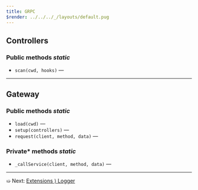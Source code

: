 ```yaml
---
title: GRPC
$render: ../../../_/layouts/default.pug
---
```


## Controllers

### Public methods <var>static</var>

- `scan(cwd, hooks)` &mdash;

---

## Gateway

### Public methods <var>static</var>

- `load(cwd)` &mdash;
- `setup(controllers)` &mdash;
- `request(client, method, data)` &mdash;

### Private* methods <var>static</var>

- `_callService(client, method, data)` &mdash;

---

➯ Next: [Extensions &rangle; Logger](./docs/extensions/logger)
